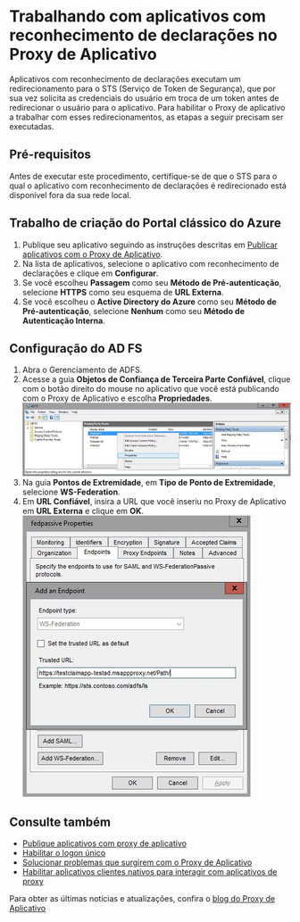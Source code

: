 <properties
	pageTitle="Trabalhando com Aplicativos com Reconhecimento de Declarações no Proxy de Aplicativo"
	description="Aborda como colocar em funcionamento com o Proxy de aplicativo do Azure AD."
	services="active-directory"
	documentationCenter=""
	authors="kgremban"
	manager="femila"
	editor=""/>

<tags
	ms.service="active-directory"
	ms.workload="identity"
	ms.tgt_pltfrm="na"
	ms.devlang="na"
	ms.topic="article"
	ms.date="06/22/2016"
	ms.author="kgremban"/>



# Trabalhando com aplicativos com reconhecimento de declarações no Proxy de Aplicativo

Aplicativos com reconhecimento de declarações executam um redirecionamento para o STS (Serviço de Token de Segurança), que por sua vez solicita as credenciais do usuário em troca de um token antes de redirecionar o usuário para o aplicativo. Para habilitar o Proxy de aplicativo a trabalhar com esses redirecionamentos, as etapas a seguir precisam ser executadas.

## Pré-requisitos
Antes de executar este procedimento, certifique-se de que o STS para o qual o aplicativo com reconhecimento de declarações é redirecionado está disponível fora da sua rede local.

## Trabalho de criação do Portal clássico do Azure

1. Publique seu aplicativo seguindo as instruções descritas em [Publicar aplicativos com o Proxy de Aplicativo](active-directory-application-proxy-publish.md).
2. Na lista de aplicativos, selecione o aplicativo com reconhecimento de declarações e clique em **Configurar**.
3. Se você escolheu **Passagem** como seu **Método de Pré-autenticação**, selecione **HTTPS** como seu esquema de **URL Externa**.
4. Se você escolheu o **Active Directory do Azure** como seu **Método de Pré-autenticação**, selecione **Nenhum** como seu **Método de Autenticação Interna**.


## Configuração do AD FS

1. Abra o Gerenciamento de ADFS.
2. Acesse a guia **Objetos de Confiança de Terceira Parte Confiável**, clique com o botão direito do mouse no aplicativo que você está publicando com o Proxy de Aplicativo e escolha **Propriedades**. ![Objeto de confiança de terceira parte confiável, clique com o botão direito do mouse no nome do aplicativo - captura de tela](./media/active-directory-application-proxy-claims-aware-apps/appproxyrelyingpartytrust.png)  
3. Na guia **Pontos de Extremidade**, em **Tipo de Ponto de Extremidade**, selecione **WS-Federation**.
4. Em **URL Confiável**, insira a URL que você inseriu no Proxy de Aplicativo em **URL Externa** e clique em **OK**. ![Adicionar um ponto de extremidade - definir valor de URL Confiável - captura de tela](./media/active-directory-application-proxy-claims-aware-apps/appproxyendpointtrustedurl.png)  

## Consulte também

- [Publique aplicativos com proxy de aplicativo](active-directory-application-proxy-publish.md)
- [Habilitar o logon único](active-directory-application-proxy-sso-using-kcd.md)
- [Solucionar problemas que surgirem com o Proxy de Aplicativo](active-directory-application-proxy-troubleshoot.md)
- [Habilitar aplicativos clientes nativos para interagir com aplicativos de proxy](active-directory-application-proxy-native-client.md)

Para obter as últimas notícias e atualizações, confira o [blog do Proxy de Aplicativo](http://blogs.technet.com/b/applicationproxyblog/)

<!---HONumber=AcomDC_0622_2016-->